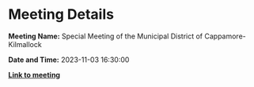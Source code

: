 # Meeting Details

**Meeting Name:** Special Meeting of the Municipal District of Cappamore-Kilmallock

**Date and Time:** 2023-11-03 16:30:00

**<a href="https://www.limerick.ie/council/whats-on/special-meeting-of-the-municipal-district-of-cappamore-kilmallock" target="_blank">Link to meeting</a>**
